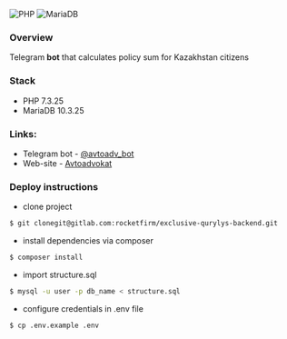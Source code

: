 ![PHP](https://img.shields.io/badge/php-7.3.25-blue)
![MariaDB](https://img.shields.io/badge/mysql-10.3.25-blue)

### Overview
Telegram **bot** that calculates policy sum for Kazakhstan citizens

### Stack

- PHP 7.3.25
- MariaDB 10.3.25

### Links: 
- Telegram bot - [@avtoadv_bot](https://t.me/avtoadv_bot)
- Web-site - [Avtoadvokat](https://avtoadvokat.kz/)

### Deploy instructions 

- clone project
```bash
$ git clonegit@gitlab.com:rocketfirm/exclusive-qurylys-backend.git
```
- install dependencies via composer
```bash
$ composer install
```
- import structure.sql 
```bash
$ mysql -u user -p db_name < structure.sql
```
- configure credentials in .env file
```bash
$ cp .env.example .env
```

